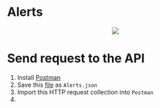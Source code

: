 # Alerts

<p align="center">
  <img src=https://user-images.githubusercontent.com/95872501/226969311-56836b82-0257-4def-87d4-3a84c14e70f9.png>
</p>


# Send request to the API

1. Install [Postman](https://www.postman.com/downloads/)
2. Save this [file](https://gist.githubusercontent.com/HashTucE/8f89d2baff367100c6b5cbf59480e3c7/raw/2885d6d0812de8a64e421ac82f7021155fe4719e/collection.json) as `Alerts.json`
3. Import this HTTP request collection into `Postman`
4. 


